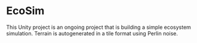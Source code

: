 # EcoSim
 
This Unity project is an ongoing project that is building a simple ecosystem simulation.
Terrain is autogenerated in a tile format using Perlin noise.
